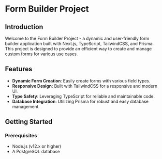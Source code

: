 # Form Builder Project

## Introduction

Welcome to the Form Builder Project - a dynamic and user-friendly form builder application built with Next.js, TypeScript, TailwindCSS, and Prisma. This project is designed to provide an efficient way to create and manage custom forms for various use cases.

## Features

- **Dynamic Form Creation**: Easily create forms with various field types.
- **Responsive Design**: Built with TailwindCSS for a responsive and modern UI.
- **Type Safety**: Leveraging TypeScript for reliable and maintainable code.
- **Database Integration**: Utilizing Prisma for robust and easy database management.

## Getting Started

### Prerequisites

- Node.js (v12.x or higher)
- A PostgreSQL database
